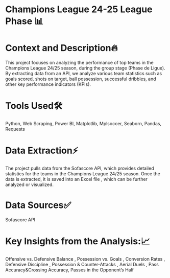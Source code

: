 # Champions League 24-25 League Phase 📊

# Context and Description🔥
This project focuses on analyzing the performance of top teams in the Champions League 24/25 season,  during the group stage (Phase de Ligue). By extracting data from an API, we analyze various team statistics such as goals scored, shots on target, ball possession, successful dribbles, and other key performance indicators (KPIs).
# Tools Used🛠️
Python,
Web Scraping,
Power BI,
Matplotlib,
Mplsoccer,
Seaborn,
Pandas,
Requests
# Data Extraction⚡
The project pulls data from the Sofascore API, which provides detailed statistics for the teams in the Champions League 24/25 season. 
Once the data is extracted, it is saved into an Excel file , which can be further analyzed or visualized.

# Data Sources✅
Sofascore API

# Key Insights from the Analysis:📈
Offensive vs. Defensive Balance ,
Possession vs. Goals ,
Conversion Rates ,
Defensive Discipline ,
Possession & Counter-Attacks ,
Aerial Duels ,
Pass Accuracy&Crossing Accuracy,
Passes in the Opponent’s Half
